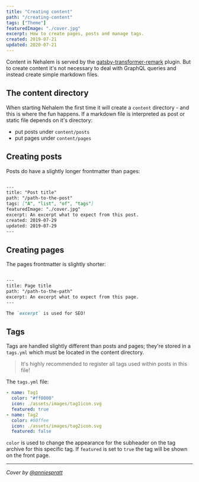 ```yaml
---
title: "Creating content"
path: "/creating-content"
tags: ["Theme"]
featuredImage: "./cover.jpg"
excerpt: How to create pages, posts and manage tags.
created: 2019-07-21
updated: 2020-07-21
---
```


Content in Nehalem is served by the [gatsby-transformer-remark](https://www.gatsbyjs.org/packages/gatsby-transformer-remark/) plugin. But to 
create content it's not necessary to deal with GraphQL queries and instead create simple markdown files.

## The content directory

When starting Nehalem the first time it will create a `content` directory - and this is where the fun happens. If a markdown file is 
interpreted as post or static file depends on it's directory:

- put posts under `content/posts`
- put pages under `content/pages`

## Creating posts

Posts do have a slightly longer frontmatter than pages:

```markdown

---
title: "Post title"
path: "/path-to-the-post"
tags: ["A", "list", "of", "tags"]
featuredImage: "./cover.jpg"
excerpt: An excerpt what to expect from this post.
created: 2019-07-29
updated: 2019-07-29
---

```

## Creating pages

The pages frontmatter is slightly shorter:

```markdown

---
title: Page title
path: "/path-to-the-path"
excerpt: An excerpt what to expect from this page.
---

The `excerpt` is used for SEO!

```

## Tags

Tags are handled slightly different than posts and pages; they're stored in a `tags.yml` which must be located in the content directory.

> It's highly recommended to register all tags used within posts in this file!

The `tags.yml` file:

```yaml
- name: Tag1
  color: "#ff0000"
  icon: ./assets/images/tag1icon.svg
  featured: true
- name: Tag2
  color: #00ffee
  icon: ./assets/images/tag2icon.svg
  featured: false
```

`color` is used to change the appearance for the subheader on the tag archive for this specific tag. If `featured` is set to `true` the 
tag will be shown on the front page.

---

*Cover by [@anniespratt](https://unsplash.com/@anniespratt)*
